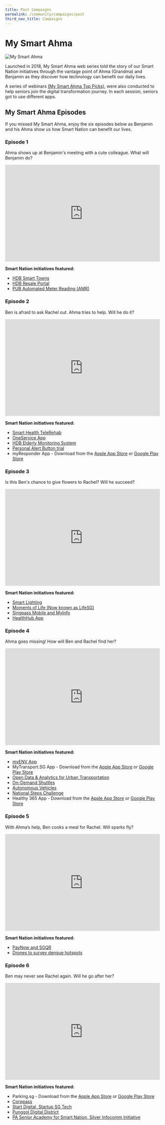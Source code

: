 ```yaml
---
title: Past Campaigns
permalink: /community/campaigns/past
third_nav_title: Campaigns
---
```

# My Smart Ahma

![My Smart Ahma](/images/media-hub/smart-nation-archives/my-smart-ahma-logo.png)

Launched in 2018, My Smart Ahma web series told the story of our  Smart Nation initiatives through the vantage point of  Ahma (Grandma) and Benjamin as they discover how technology can benefit our daily lives. 

A series of webinars <a href="https://www.youtube.com/playlist?list=PLmGkYf0auQJyDWGlxbnFyqBrq86C-zbow" target="_blank">(My Smart Ahma Top Picks)</a>, were also conducted to  help seniors join the digital transformation journey.  In each session, seniors got to use different apps.


## My Smart Ahma Episodes

If you missed My Smart Ahma, enjoy the six episodes below as Benjamin and his Ahma show us how Smart Nation can benefit our lives.

### Episode 1
Ahma shows up at Benjamin's meeting with a cute colleague. What will Benjamin do?

<iframe width="100%" height="315" src="https://www.youtube.com/embed/yiYyvxTHnps" title="YouTube video player" frameborder="0" allow="accelerometer; autoplay; clipboard-write; encrypted-media; gyroscope; picture-in-picture" allowfullscreen></iframe>

**Smart Nation initiatives featured:**
- [HDB Smart Towns](/initiatives/urban-living/smart-towns) 
- [HDB Resale Portal](/initiatives/digital-government-services/hdb-resale-portal)
- [PUB Automated Meter Reading (AMR)](/initiatives/urban-living/amr)

### Episode 2

Ben is afraid to ask Rachel out. Ahma tries to help. Will he do it?

<iframe width="100%" height="315" src="https://www.youtube.com/embed/gRFEhl5Ujtg" title="YouTube video player" frameborder="0" allow="accelerometer; autoplay; clipboard-write; encrypted-media; gyroscope; picture-in-picture" allowfullscreen></iframe>
 
**Smart Nation initiatives featured:**

* [Smart Health TeleRehab](/initiatives/health/telehealth)
* [OneService App](/initiatives/urban-living/oneservice-app)
* [HDB Elderly Monitoring System](/initiatives/urban-living/ems)
* [Personal Alert Button trial](/initiatives/strategic-national-projects/smart-nation-sensor-platform)
* myResponder App - Download from the <a href=" https://apps.apple.com/sg/app/myresponder-life-saving-initiative/id983494391" target="_blank">Apple App Store</a> or <a href="https://play.google.com/store/apps/details?id=sg.gov.scdf.RescuerApp " target="_blank">Google Play Store</a>

### Episode 3

Is this Ben's chance to give flowers to Rachel? Will he succeed?
 
<iframe width="100%" height="315" src="https://www.youtube.com/embed/HuNGadjRHlI" title="YouTube video player" frameborder="0" allow="accelerometer; autoplay; clipboard-write; encrypted-media; gyroscope; picture-in-picture" allowfullscreen></iframe>

**Smart Nation initiatives featured:**
* [Smart Lighting](/initiatives/urban-living/smart-towns) 
* [Moments of Life (Now known as LifeSG)](/initiatives/strategic-national-projects/lifesg)
* [Singpass Mobile and MyInfo](/initiatives/strategic-national-projects/national-digital-identity)
* [HealthHub App](/initiatives/health/healthhub)

### Episode 4

Ahma goes missing! How will Ben and Rachel find her?

<iframe width="100%" height="315" src="https://www.youtube.com/embed/O-r7xzRRqes" title="YouTube video player" frameborder="0" allow="accelerometer; autoplay; clipboard-write; encrypted-media; gyroscope; picture-in-picture" allowfullscreen></iframe>
 
**Smart Nation initiatives featured:**
* [myENV App](/initiatives/urban-living/myenv-app)
* MyTransport.SG App - Download from the <a href="https://apps.apple.com/sg/app/mytransport-singapore/id1306661188" target="_blank">Apple App Store</a> or <a href="https://play.google.com/store/apps/details?id=sg.gov.lta.mytransportsg " target="_blank">Google Play Store</a>
* [Open Data & Analytics for Urban Transportation](/initiatives/transport/open-data-analytics)
* [On-Demand Shuttles](/initiatives/transport/on-demand-shuttle)
* [Autonomous Vehicles](/initiatives/transport/autonomous-vehicles)
* [National Steps Challenge](/initiatives/health/national-steps-challenge)
* Healthy 365 App - Download from the <a href=" https://apps.apple.com/sg/app/healthy-365/id1040202154" target="_blank">Apple App Store</a> or <a href="https://play.google.com/store/apps/details?id=sg.gov.hpb.healthy365 " target="_blank">Google Play Store</a>

### Episode 5

With Ahma’s help, Ben cooks a meal for Rachel. Will sparks fly?

<iframe width="100%" height="315" src="https://www.youtube.com/embed/hkUvOOXPlpM" title="YouTube video player" frameborder="0" allow="accelerometer; autoplay; clipboard-write; encrypted-media; gyroscope; picture-in-picture" allowfullscreen></iframe>
 
**Smart Nation initiatives featured:**
* [PayNow and SGQR](/initiatives/strategic-national-projects/e-payments) 
* [Drones to survey dengue hotspots](/initiatives/urban-living/dengue-hotspots-survey-drones) 

### Episode 6

Ben may never see Rachel again. Will he go after her?

<iframe width="100%" height="315" src="https://www.youtube.com/embed/XIhdrAy-x6w" title="YouTube video player" frameborder="0" allow="accelerometer; autoplay; clipboard-write; encrypted-media; gyroscope; picture-in-picture" allowfullscreen></iframe> 
 
**Smart Nation initiatives featured:**
* Parking.sg - Download from the <a href="https://apps.apple.com/vn/app/parking-sg/id1286602494" target="_blank">Apple App Store</a> or <a href="https://play.google.com/store/apps/details?id=sg.parking.streetsmart&hl=en" target="_blank">Google Play Store</a>
* [Corppass](/initiatives/business/corppass)
* [Start Digital, Startup SG Tech](/resources/business)
* [Punggol Digital District](/initiatives/strategic-national-projects/punggol-digital-district)
* [PA Senior Academy for Smart Nation, Silver Infocomm Initiative](/community/opportunities)